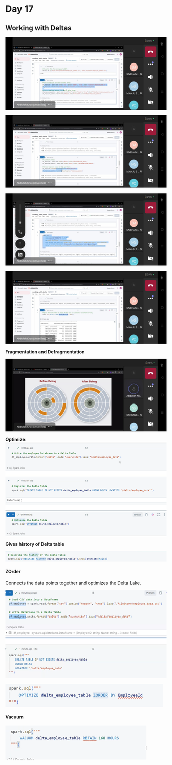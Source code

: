# Day 17

## Working with Deltas

![alt text](<../Images/Azure DataBricks/17_1.jpg>)

![alt text](<../Images/Azure DataBricks/17_2.jpg>)

![alt text](<../Images/Azure DataBricks/17_3.jpg>)

![alt text](<../Images/Azure DataBricks/17_4.jpg>)

**Fragmentation and Defragmentation**

![alt text](<../Images/Azure DataBricks/17_5.jpg>)

**Optimize**:
![alt text](<../Images/Azure DataBricks/17_6.png>)

**Gives history of Delta table**

![alt text](<../Images/Azure DataBricks/17_7.png>)


#### ZOrder
Connects the data points together and optimizes the Delta Lake.

![alt text](<../Images/Azure DataBricks/17_8.png>)

![alt text](<../Images/Azure DataBricks/17_9.png>)

#### Vacuum
![alt text](<../Images/Azure DataBricks/17_10.png>)

